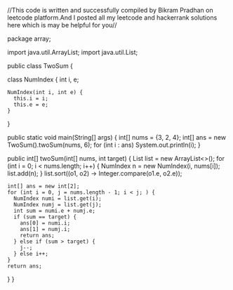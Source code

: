 <!-- # twosum.java
#Leet Code solutions -->
//This code is written and successfully compiled by Bikram Pradhan on leetcode platform.And I posted all my leetcode and hackerrank solutions here which is may be helpful for you//


package array;

import java.util.ArrayList;
import java.util.List;

public class TwoSum {

  class NumIndex {
    int i, e;

    NumIndex(int i, int e) {
      this.i = i;
      this.e = e;
    }
  }

  public static void main(String[] args) {
    int[] nums = {3, 2, 4};
    int[] ans = new TwoSum().twoSum(nums, 6);
    for (int i : ans) System.out.println(i);
  }

  public int[] twoSum(int[] nums, int target) {
    List<NumIndex> list = new ArrayList<>();
    for (int i = 0; i < nums.length; i++) {
      NumIndex n = new NumIndex(i, nums[i]);
      list.add(n);
    }
    list.sort((o1, o2) -> Integer.compare(o1.e, o2.e));

    int[] ans = new int[2];
    for (int i = 0, j = nums.length - 1; i < j; ) {
      NumIndex numi = list.get(i);
      NumIndex numj = list.get(j);
      int sum = numi.e + numj.e;
      if (sum == target) {
        ans[0] = numi.i;
        ans[1] = numj.i;
        return ans;
      } else if (sum > target) {
        j--;
      } else i++;
    }
    return ans;
  }
}
